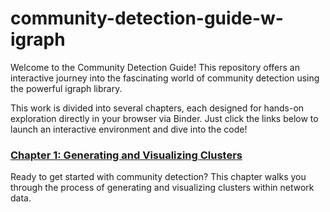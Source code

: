 # community-detection-guide-w-igraph

Welcome to the Community Detection Guide! This repository offers an interactive journey into the fascinating world of community detection using the powerful igraph library.

This work is divided into several chapters, each designed for hands-on exploration directly in your browser via Binder. Just click the links below to launch an interactive environment and dive into the code!

### [Chapter 1: Generating and Visualizing Clusters](https://mybinder.org/v2/gh/BeaMarton13/community-detection-guide-w-igraph/HEAD?urlpath=%2Fdoc%2Ftree%2Fnotebooks%2Fgenerating_and_visualizing_clusters.ipynb)
Ready to get started with community detection? This chapter walks you through the process of generating and visualizing clusters within network data.
